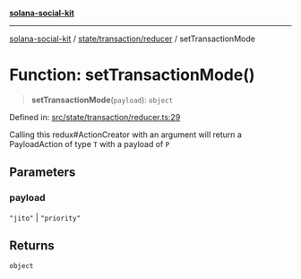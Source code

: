 [**solana-social-kit**](../../../../README.md)

***

[solana-social-kit](../../../../README.md) / [state/transaction/reducer](../README.md) / setTransactionMode

# Function: setTransactionMode()

> **setTransactionMode**(`payload`): `object`

Defined in: [src/state/transaction/reducer.ts:29](https://github.com/SendArcade/solana-social-starter/blob/98f94bb63d3814df24512365f6ae706d273e698f/src/state/transaction/reducer.ts#L29)

Calling this redux#ActionCreator with an argument will
return a PayloadAction of type `T` with a payload of `P`

## Parameters

### payload

`"jito"` | `"priority"`

## Returns

`object`
